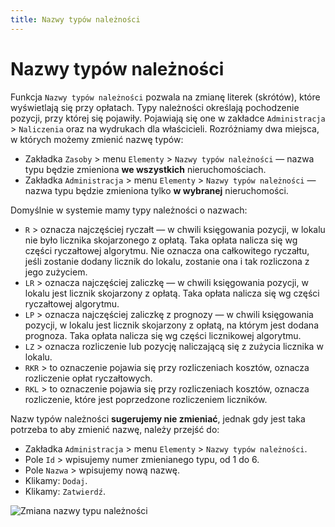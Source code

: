 ```yaml
---
title: Nazwy typów należności
---
```


# Nazwy typów należności

Funkcja `Nazwy typów należności` pozwala na zmianę literek (skrótów), które wyświetlają się przy opłatach. Typy należności określają pochodzenie pozycji, przy której się pojawiły. Pojawiają się one w zakładce `Administracja` > `Naliczenia` oraz na wydrukach dla właścicieli. Rozróżniamy dwa miejsca, w których możemy zmienić nazwę typów:

- Zakładka `Zasoby` > menu `Elementy` > `Nazwy typów należności` — nazwa typu będzie zmieniona **we wszystkich** nieruchomościach.
- Zakładka `Administracja` > menu `Elementy` > `Nazwy typów należności` — nazwa typu będzie zmieniona tylko **w wybranej** nieruchomości.

Domyślnie w systemie mamy typy należności o nazwach:

- `R` > oznacza najczęściej ryczałt — w chwili księgowania pozycji, w lokalu nie było licznika skojarzonego z opłatą. Taka opłata nalicza się wg części ryczałtowej algorytmu. Nie oznacza ona całkowitego ryczałtu, jeśli zostanie dodany licznik do lokalu, zostanie ona i tak rozliczona z jego zużyciem.
- `LR` > oznacza najczęściej zaliczkę — w chwili księgowania pozycji, w lokalu jest licznik skojarzony z opłatą. Taka opłata nalicza się wg części ryczałtowej algorytmu.
- `LP` > oznacza najczęściej zaliczkę z prognozy — w chwili księgowania pozycji, w lokalu jest licznik skojarzony z opłatą, na którym jest dodana prognoza. Taka opłata nalicza się wg części licznikowej algorytmu.
- `LZ` > oznacza rozliczenie lub pozycję naliczającą się z zużycia licznika w lokalu.
- `RKR` > to oznaczenie pojawia się przy rozliczeniach kosztów, oznacza rozliczenie opłat ryczałtowych.
- `RKL` > to oznaczenie pojawia się przy rozliczeniach kosztów, oznacza rozliczenie, które jest poprzedzone rozliczeniem liczników.

Nazw typów należności **sugerujemy nie zmieniać**, jednak gdy jest taka potrzeba to aby zmienić nazwę, należy przejść do:

- Zakładka `Administracja` > menu `Elementy` > `Nazwy typów należności`.
- Pole `Id` > wpisujemy numer zmienianego typu, od 1 do 6.
- Pole `Nazwa` > wpisujemy nową nazwę.
- Klikamy: `Dodaj`.
- Klikamy: `Zatwierdź`.

![Zmiana nazwy typu należności](zmiananazwytypunalez.gif)